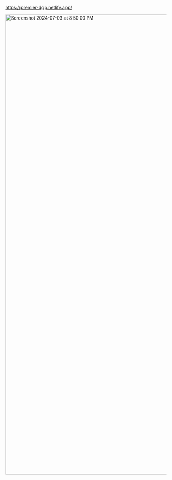 https://premier-dgp.netlify.app/

<img width="1434" alt="Screenshot 2024-07-03 at 8 50 00 PM" src="https://github.com/DeepPatel2142/Premier/assets/77803421/40b95246-d6ac-48e6-9022-8220433314b3">
